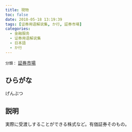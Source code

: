 ```yaml
---
title: 現物
toc: false
date: 2018-05-18 13:19:39
tags: [证券用语解说集, か行, 証券市場]
categories:
  - 金融服务
  - 证券用语解说集
  - 日本語
  - か行
---
```


`分類：` [証券市場](/tags/証券市場/)

## ひらがな

げんぶつ

## 説明

実際に受渡しすることができる株式など。有価証券そのもの。
